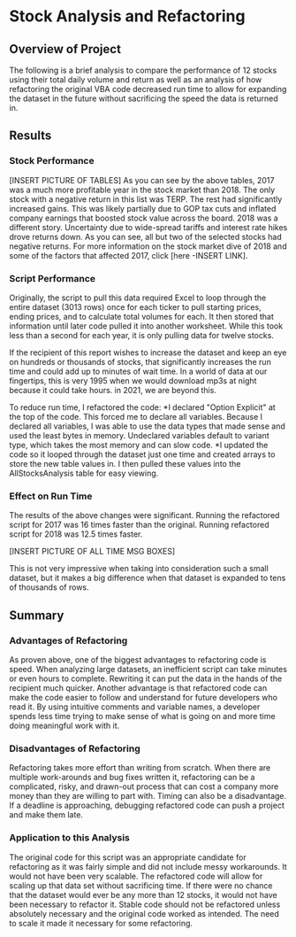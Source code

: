 # Stock Analysis and Refactoring

## Overview of Project
The following is a brief analysis to compare the performance of 12 stocks using their total daily volume and return as well as an analysis of how refactoring the original VBA code decreased run time to allow for expanding the dataset in the future without sacrificing the speed the data is returned in.

## Results

### Stock Performance
[INSERT PICTURE OF TABLES]
As you can see by the above tables, 2017 was a much more profitable year in the stock market than 2018.  The only stock with a negative return in this list was TERP. The rest had significantly increased gains.  This was likely partially due to GOP tax cuts and inflated company earnings that boosted stock value across the board.  2018 was a different story. Uncertainty due to wide-spread tariffs and interest rate hikes drove returns down.  As you can see, all but two of the selected stocks had negative returns.  For more information on the stock market dive of 2018 and some of the factors that affected 2017, click [here -INSERT LINK].

### Script Performance
Originally, the script to pull this data required Excel to loop through the entire dataset (3013 rows) once for each ticker to pull starting prices, ending prices, and to calculate total volumes for each. It then stored that information until later code pulled it into another worksheet.  While this took less than a second for each year, it is only pulling data for twelve stocks.

If the recipient of this report wishes to increase the dataset and keep an eye on hundreds or thousands of stocks, that significantly increases the run time and could add up to minutes of wait time.  In a world of data at our fingertips, this is very 1995 when we would download mp3s at night because it could take hours.  in 2021, we are beyond this.

To reduce run time, I refactored the code:
*I declared "Option Explicit" at the top of the code. This forced me to declare all variables. Because I declared all variables, I was able to use the data types that made sense and used the least bytes in memory.  Undeclared variables default to variant type, which takes the most memory and can slow code.
*I updated the code so it looped through the dataset just one time and created arrays to store the new table values in. I then pulled these values into the AllStocksAnalysis table for easy viewing.

### Effect on Run Time
The results of the above changes were significant. Running the refactored script for 2017 was 16 times faster than the original.  Running refactored script for 2018 was 12.5 times faster.

[INSERT PICTURE OF ALL TIME MSG BOXES]

This is not very impressive when taking into consideration such a small dataset, but it makes a big difference when that dataset is expanded to tens of thousands of rows.

## Summary

### Advantages of Refactoring
As proven above, one of the biggest advantages to refactoring code is speed.  When analyzing large datasets, an inefficient script can take minutes or even hours to complete.  Rewriting it can put the data in the hands of the recipient much quicker. Another advantage is that refactored code can make the code easier to follow and understand for future developers who read it.  By using intuitive comments and variable names, a developer spends less time trying to make sense of what is going on and more time doing meaningful work with it.

### Disadvantages of Refactoring
Refactoring takes more effort than writing from scratch.  When there are multiple work-arounds and bug fixes written it, refactoring can be a complicated, risky, and drawn-out process that can cost a company more money than they are willing to part with.  Timing can also be a disadvantage.  If a deadline is approaching, debugging refactored code can push a project and make them late. 

### Application to this Analysis
The original code for this script was an appropriate candidate for refactoring as it was fairly simple and did not include messy workarounds.  It would not have been very scalable.  The refactored code will allow for scaling up that data set without sacrificing time.  If there were no chance that the dataset would ever be any more than 12 stocks, it would not have been necessary to refactor it.  Stable code should not be refactored unless absolutely necessary and the original code worked as intended.  The need to scale it made it necessary for some refactoring.
